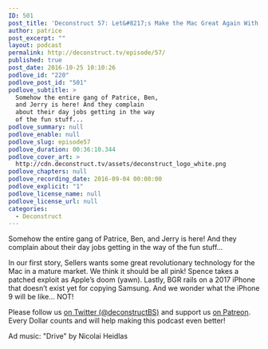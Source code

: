 ```yaml
---
ID: 501
post_title: 'Deconstruct 57: Let&#8217;s Make the Mac Great Again With Unicorn Tears'
author: patrice
post_excerpt: ""
layout: podcast
permalink: http://deconstruct.tv/episode/57/
published: true
post_date: 2016-10-25 10:10:26
podlove_id: "220"
podlove_post_id: "501"
podlove_subtitle: >
  Somehow the entire gang of Patrice, Ben,
  and Jerry is here! And they complain
  about their day jobs getting in the way
  of the fun stuff...
podlove_summary: null
podlove_enable: null
podlove_slug: episode57
podlove_duration: 00:36:10.344
podlove_cover_art: >
  http://cdn.deconstruct.tv/assets/deconstruct_logo_white.png
podlove_chapters: null
podlove_recording_date: 2016-09-04 00:00:00
podlove_explicit: "1"
podlove_license_name: null
podlove_license_url: null
categories:
  - Deconstruct
---
```

<p>Somehow the entire gang of Patrice, Ben, and Jerry is here! And they complain about their day jobs getting in the way of the fun stuff...</p>
<p>In our first story, Sellers wants some great revolutionary technology for the Mac in a mature market. We think it should be all pink! Spence takes a patched exploit as Apple’s doom (yawn).  Lastly, BGR rails on a 2017 iPhone that doesn’t exist yet for copying Samsung. And we wonder what the iPhone 9 will be like... NOT!</p>
<p>
Please follow us <a href="http://twitter.com/deconstructBS">on Twitter (@deconstructBS)</a> and support us <a href="http://patreon.com/deconstruct">on Patreon</a>. Every Dollar counts and will help making this podcast even better!
</p>
<p>Ad music: "Drive" by Nicolai Heidlas</p>